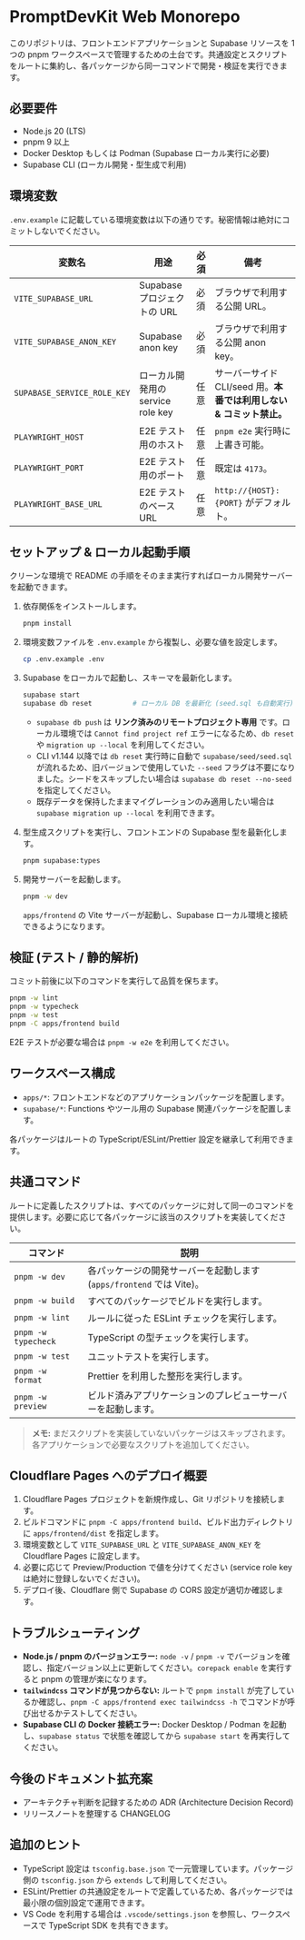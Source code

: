 # PromptDevKit Web Monorepo

このリポジトリは、フロントエンドアプリケーションと Supabase リソースを 1 つの pnpm ワークスペースで管理するための土台です。共通設定とスクリプトをルートに集約し、各パッケージから同一コマンドで開発・検証を実行できます。

## 必要要件

- Node.js 20 (LTS)
- pnpm 9 以上
- Docker Desktop もしくは Podman (Supabase ローカル実行に必要)
- Supabase CLI (ローカル開発・型生成で利用)

## 環境変数

`.env.example` に記載している環境変数は以下の通りです。秘密情報は絶対にコミットしないでください。

| 変数名 | 用途 | 必須 | 備考 |
| --- | --- | --- | --- |
| `VITE_SUPABASE_URL` | Supabase プロジェクトの URL | 必須 | ブラウザで利用する公開 URL。 |
| `VITE_SUPABASE_ANON_KEY` | Supabase anon key | 必須 | ブラウザで利用する公開 anon key。 |
| `SUPABASE_SERVICE_ROLE_KEY` | ローカル開発用の service role key | 任意 | サーバーサイド CLI/seed 用。**本番では利用しない & コミット禁止。** |
| `PLAYWRIGHT_HOST` | E2E テスト用のホスト | 任意 | `pnpm e2e` 実行時に上書き可能。 |
| `PLAYWRIGHT_PORT` | E2E テスト用のポート | 任意 | 既定は `4173`。 |
| `PLAYWRIGHT_BASE_URL` | E2E テストのベース URL | 任意 | `http://{HOST}:{PORT}` がデフォルト。 |

## セットアップ & ローカル起動手順

クリーンな環境で README の手順をそのまま実行すればローカル開発サーバーを起動できます。

1. 依存関係をインストールします。

   ```bash
   pnpm install
   ```

2. 環境変数ファイルを `.env.example` から複製し、必要な値を設定します。

   ```bash
   cp .env.example .env
   ```

3. Supabase をローカルで起動し、スキーマを最新化します。

   ```bash
   supabase start
   supabase db reset          # ローカル DB を最新化 (seed.sql も自動実行)
   ```

   - `supabase db push` は **リンク済みのリモートプロジェクト専用** です。ローカル環境では `Cannot find project ref` エラーになるため、`db reset` や `migration up --local` を利用してください。
   - CLI v1.144 以降では `db reset` 実行時に自動で `supabase/seed/seed.sql` が流れるため、旧バージョンで使用していた `--seed` フラグは不要になりました。シードをスキップしたい場合は `supabase db reset --no-seed` を指定してください。
   - 既存データを保持したままマイグレーションのみ適用したい場合は `supabase migration up --local` を利用できます。

4. 型生成スクリプトを実行し、フロントエンドの Supabase 型を最新化します。

   ```bash
   pnpm supabase:types
   ```

5. 開発サーバーを起動します。

   ```bash
   pnpm -w dev
   ```

   `apps/frontend` の Vite サーバーが起動し、Supabase ローカル環境と接続できるようになります。

## 検証 (テスト / 静的解析)

コミット前後に以下のコマンドを実行して品質を保ちます。

```bash
pnpm -w lint
pnpm -w typecheck
pnpm -w test
pnpm -C apps/frontend build
```

E2E テストが必要な場合は `pnpm -w e2e` を利用してください。

## ワークスペース構成

- `apps/*`: フロントエンドなどのアプリケーションパッケージを配置します。
- `supabase/*`: Functions やツール用の Supabase 関連パッケージを配置します。

各パッケージはルートの TypeScript/ESLint/Prettier 設定を継承して利用できます。

## 共通コマンド

ルートに定義したスクリプトは、すべてのパッケージに対して同一のコマンドを提供します。必要に応じて各パッケージに該当のスクリプトを実装してください。

| コマンド | 説明 |
| --- | --- |
| `pnpm -w dev` | 各パッケージの開発サーバーを起動します (`apps/frontend` では Vite)。 |
| `pnpm -w build` | すべてのパッケージでビルドを実行します。 |
| `pnpm -w lint` | ルールに従った ESLint チェックを実行します。 |
| `pnpm -w typecheck` | TypeScript の型チェックを実行します。 |
| `pnpm -w test` | ユニットテストを実行します。 |
| `pnpm -w format` | Prettier を利用した整形を実行します。 |
| `pnpm -w preview` | ビルド済みアプリケーションのプレビューサーバーを起動します。 |

> **メモ:** まだスクリプトを実装していないパッケージはスキップされます。各アプリケーションで必要なスクリプトを追加してください。

## Cloudflare Pages へのデプロイ概要

1. Cloudflare Pages プロジェクトを新規作成し、Git リポジトリを接続します。
2. ビルドコマンドに `pnpm -C apps/frontend build`、ビルド出力ディレクトリに `apps/frontend/dist` を指定します。
3. 環境変数として `VITE_SUPABASE_URL` と `VITE_SUPABASE_ANON_KEY` を Cloudflare Pages に設定します。
4. 必要に応じて Preview/Production で値を分けてください (service role key は絶対に登録しないでください)。
5. デプロイ後、Cloudflare 側で Supabase の CORS 設定が適切か確認します。

## トラブルシューティング

- **Node.js / pnpm のバージョンエラー:** `node -v` / `pnpm -v` でバージョンを確認し、指定バージョン以上に更新してください。`corepack enable` を実行すると pnpm の管理が楽になります。
- **`tailwindcss` コマンドが見つからない:** ルートで `pnpm install` が完了しているか確認し、`pnpm -C apps/frontend exec tailwindcss -h` でコマンドが呼び出せるかテストしてください。
- **Supabase CLI の Docker 接続エラー:** Docker Desktop / Podman を起動し、`supabase status` で状態を確認してから `supabase start` を再実行してください。

## 今後のドキュメント拡充案

- アーキテクチャ判断を記録するための ADR (Architecture Decision Record)
- リリースノートを整理する CHANGELOG

## 追加のヒント

- TypeScript 設定は `tsconfig.base.json` で一元管理しています。パッケージ側の `tsconfig.json` から `extends` して利用してください。
- ESLint/Prettier の共通設定をルートで定義しているため、各パッケージでは最小限の個別設定で運用できます。
- VS Code を利用する場合は `.vscode/settings.json` を参照し、ワークスペースで TypeScript SDK を共有できます。

